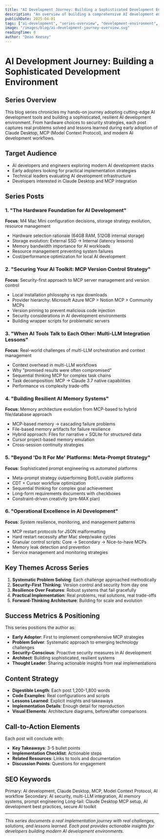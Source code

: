 ```yaml
---
title: "AI Development Journey: Building a Sophisticated Development Environment"
description: "An overview of building a comprehensive AI development environment from hardware selection to operational excellence, covering six months of real-world implementation."
publishDate: 2025-04-01
tags: ["ai-development", "series-overview", "development-environment", "architecture", "tooling"]
image: "/images/blog/ai-development-journey-overview.svg"
readingTime: 8
author: "Dean Keesey"
---
```


# AI Development Journey: Building a Sophisticated Development Environment

## Series Overview

This blog series chronicles my hands-on journey adopting cutting-edge AI development tools and building a sophisticated, resilient AI development environment. From hardware choices to security strategies, each post captures real problems solved and lessons learned during early adoption of Claude Desktop, MCP (Model Context Protocol), and modern AI development workflows.

## Target Audience

- AI developers and engineers exploring modern AI development stacks
- Early adopters looking for practical implementation strategies
- Technical leaders evaluating AI development infrastructure
- Developers interested in Claude Desktop and MCP integration

## Series Posts

### 1. "The Hardware Foundation for AI Development" 
**Focus**: M4 Mac Mini configuration decisions, storage strategy evolution, resource management
- Hardware selection rationale (64GB RAM, 512GB internal storage)
- Storage evolution: External SSD → Internal (latency lessons)
- Memory bandwidth importance for AI workloads
- Resource management preventing system failures
- Cost/performance optimization for local AI development

### 2. "Securing Your AI Toolkit: MCP Version Control Strategy"
**Focus**: Security-first approach to MCP server management and version control
- Local installation philosophy vs npx downloads
- Provider hierarchy: Microsoft Azure MCP > Notion MCP > Community MCPs
- Version pinning to prevent malicious code injection
- Security considerations in AI development environments
- Building wrapper scripts for problematic servers

### 3. "When AI Tools Talk to Each Other: Multi-LLM Integration Lessons"
**Focus**: Real-world challenges of multi-LLM orchestration and context management
- Context overhead in multi-LLM workflows
- Why "promised results were often compromised"
- Sequential thinking MCP for complex task chains
- Task decomposition: MCP → Claude 3.7 native capabilities
- Performance vs complexity trade-offs

### 4. "Building Resilient AI Memory Systems"
**Focus**: Memory architecture evolution from MCP-based to hybrid file/database approach
- MCP-based memory → cascading failure problems
- File-based memory artifacts for failure resilience
- Hybrid approach: Files for narrative + SQLite for structured data
- Cursor project-based memory emulation
- Cross-session continuity strategies

### 5. "Beyond 'Do It For Me' Platforms: Meta-Prompt Strategy"
**Focus**: Sophisticated prompt engineering vs automated platforms
- Meta-prompt strategy outperforming Bolt/Lovable platforms
- CDT + Cursor workflow optimization
- Sequential thinking for complex goal achievement
- Long-form requirements documents with checkboxes
- Constraint-driven creativity (pre-MAX plan)

### 6. "Operational Excellence in AI Development"
**Focus**: System resilience, monitoring, and management patterns
- MCP restart protocols for JSON malformatting
- Hard restart necessity after Mac sleep/wake cycles
- Granular control scripts: Core → Secondary → Nice-to-have MCPs
- Memory leak detection and prevention
- Service management and monitoring strategies

## Key Themes Across Series

1. **Systematic Problem Solving**: Each challenge approached methodically
2. **Security-First Thinking**: Version control and security from day one
3. **Resilience Over Features**: Robust systems that fail gracefully
4. **Practical Implementation**: Real problems, real solutions, real trade-offs
5. **Forward-Thinking Architecture**: Building for scale and evolution

## Success Metrics & Positioning

This series positions the author as:
- **Early Adopter**: First to implement comprehensive MCP strategies
- **Problem Solver**: Systematic approach to emerging technology challenges
- **Security-Conscious**: Proactive security measures in AI development
- **Architect**: Building sophisticated, resilient systems
- **Thought Leader**: Sharing actionable insights from real implementations

## Content Strategy

- **Digestible Length**: Each post 1,200-1,800 words
- **Code Examples**: Real configurations and scripts
- **Lessons Learned**: Explicit insights and takeaways
- **Implementation Details**: Enough detail for reproduction
- **Visual Elements**: Architecture diagrams, before/after comparisons

## Call-to-Action Elements

Each post will conclude with:
- **Key Takeaways**: 3-5 bullet points
- **Implementation Checklist**: Actionable steps
- **Related Resources**: Links to tools and documentation
- **Discussion Points**: Questions for engagement

## SEO Keywords

Primary: AI development, Claude Desktop, MCP, Model Context Protocol, AI workflow
Secondary: AI security, multi-LLM integration, AI memory systems, prompt engineering
Long-tail: Claude Desktop MCP setup, AI development best practices, secure AI toolkit

---

*This series documents a real implementation journey with real challenges, solutions, and lessons learned. Each post provides actionable insights for developers building modern AI development environments.*